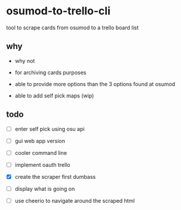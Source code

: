 # osumod-to-trello-cli

tool to scrape cards from osumod to a trello board list

## why

- why not

- for archiving cards purposes

- able to provide more options than the 3 options found at osumod

- able to add self pick maps (wip)

## todo

- [ ] enter self pick using osu api

- [ ] gui web app version

- [ ] cooler command line

- [ ] implement oauth trello

- [x] create the scraper first dumbass

- [ ] display what is going on

- [ ] use cheerio to navigate around the scraped html
